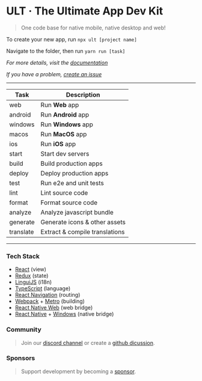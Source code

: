 # ULT · The Ultimate App Dev Kit

> One code base for native mobile, native desktop and web!

To create your new app, run `npx ult [project name]`

Navigate to the folder, then run `yarn run [task]`

*For more details, visit the [documentation](https://docs.ult.dev)*

*If you have a problem, [create an issue](https://github.com/kat-tax/ult/issues/new/choose)*

---

| Task      | Description                        |
| ----------| -----------------------------------|
| web       | Run __Web__ app                    |
| android   | Run __Android__ app                |
| windows   | Run __Windows__ app                |
| macos     | Run __MacOS__ app                  |
| ios       | Run __iOS__ app                    |
| start     | Start dev servers                  |
| build     | Build production apps              |
| deploy    | Deploy production apps             |
| test      | Run e2e and unit tests             |
| lint      | Lint source code                   |
| format    | Format source code                 |
| analyze   | Analyze javascript bundle          |
| generate  | Generate icons & other assets      |
| translate | Extract & compile translations     |

---

### Tech Stack
 - [React](https://reactjs.org) (view)
 - [Redux](https://redux-toolkit.js.org) (state)
 - [LinguiJS](https://lingui.js.org) (i18n)
 - [TypeScript](https://www.typescriptlang.org) (language)
 - [React Navigation](https://reactnavigation.org) (routing)
 - [Webpack](https://webpack.js.org) + [Metro](https://facebook.github.io/metro) (building)
 - [React Native Web](https://necolas.github.io/react-native-web) (web bridge)
 - [React Native](https://reactnative.dev) + [Windows](https://microsoft.github.io/react-native-windows) (native bridge)

### Community

> Join our [discord channel](https://discord.gg/TzhDRyj) or create a [github dicussion](https://github.com/kat-tax/ult/discussions).

### Sponsors

> Support development by becoming a [sponsor](https://github.com/sponsors/Cavitt).
